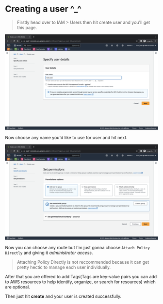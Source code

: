 # Creating a user ^_^

> Firstly head over to IAM > Users then hit create user and you'll get this page.

![Alt text](iam-user-create.png)

Now choose any name you'd like to use for user and hit next.

![Alt text](iam-user-create2.png)

Now you can choose any route but I'm just gonna choose `Attach Policy Directly` and giving it *administrator access*. 

> Attaching Policy Directly is not reccommended because it can get pretty hectic to manage each user individually.

After that you are offered to add Tags(Tags are key-value pairs you can add to AWS resources to help identify, organize, or search for resources) which are optional.

Then just hit **create** and your user is created successfully.